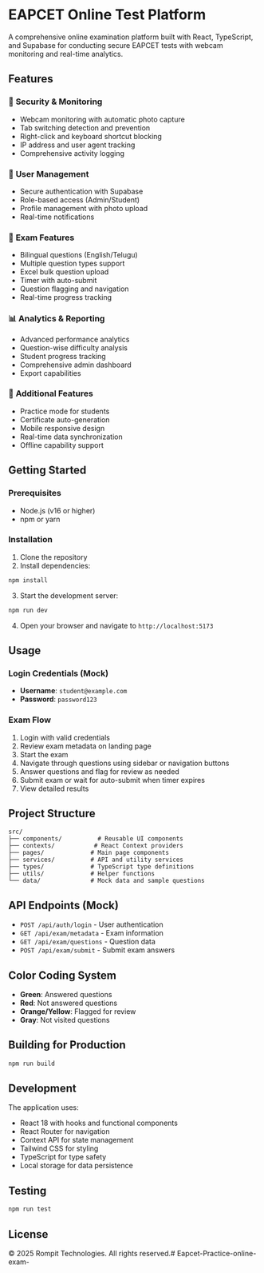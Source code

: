 # EAPCET Online Test Platform

A comprehensive online examination platform built with React, TypeScript, and Supabase for conducting secure EAPCET tests with webcam monitoring and real-time analytics.

## Features

### 🔐 **Security & Monitoring**
- Webcam monitoring with automatic photo capture
- Tab switching detection and prevention
- Right-click and keyboard shortcut blocking
- IP address and user agent tracking
- Comprehensive activity logging

### 👥 **User Management**
- Secure authentication with Supabase
- Role-based access (Admin/Student)
- Profile management with photo upload
- Real-time notifications

### 📝 **Exam Features**
- Bilingual questions (English/Telugu)
- Multiple question types support
- Excel bulk question upload
- Timer with auto-submit
- Question flagging and navigation
- Real-time progress tracking

### 📊 **Analytics & Reporting**
- Advanced performance analytics
- Question-wise difficulty analysis
- Student progress tracking
- Comprehensive admin dashboard
- Export capabilities

### 🎯 **Additional Features**
- Practice mode for students
- Certificate auto-generation
- Mobile responsive design
- Real-time data synchronization
- Offline capability support

## Getting Started

### Prerequisites

- Node.js (v16 or higher)
- npm or yarn

### Installation

1. Clone the repository
2. Install dependencies:
```bash
npm install
```

3. Start the development server:
```bash
npm run dev
```

4. Open your browser and navigate to `http://localhost:5173`

## Usage

### Login Credentials (Mock)
- **Username**: `student@example.com`
- **Password**: `password123`

### Exam Flow
1. Login with valid credentials
2. Review exam metadata on landing page
3. Start the exam
4. Navigate through questions using sidebar or navigation buttons
5. Answer questions and flag for review as needed
6. Submit exam or wait for auto-submit when timer expires
7. View detailed results

## Project Structure

```
src/
├── components/          # Reusable UI components
├── contexts/           # React Context providers
├── pages/             # Main page components
├── services/          # API and utility services
├── types/             # TypeScript type definitions
├── utils/             # Helper functions
└── data/              # Mock data and sample questions
```

## API Endpoints (Mock)

- `POST /api/auth/login` - User authentication
- `GET /api/exam/metadata` - Exam information
- `GET /api/exam/questions` - Question data
- `POST /api/exam/submit` - Submit exam answers

## Color Coding System

- **Green**: Answered questions
- **Red**: Not answered questions  
- **Orange/Yellow**: Flagged for review
- **Gray**: Not visited questions

## Building for Production

```bash
npm run build
```

## Development

The application uses:
- React 18 with hooks and functional components
- React Router for navigation
- Context API for state management
- Tailwind CSS for styling
- TypeScript for type safety
- Local storage for data persistence

## Testing

```bash
npm run test
```

## License

© 2025 Rompit Technologies. All rights reserved.#   E a p c e t - P r a c t i c e - o n l i n e - e x a m -  
 